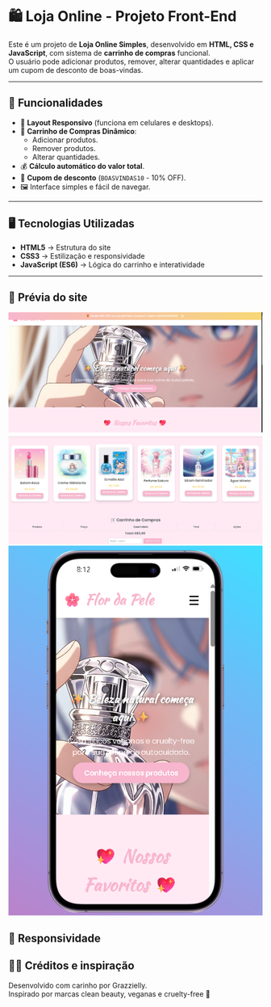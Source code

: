 # 🛍️ Loja Online - Projeto Front-End

Este é um projeto de **Loja Online Simples**, desenvolvido em **HTML, CSS e JavaScript**, com sistema de **carrinho de compras** funcional.  
O usuário pode adicionar produtos, remover, alterar quantidades e aplicar um cupom de desconto de boas-vindas.

---

## 🚀 Funcionalidades

- 📱 **Layout Responsivo** (funciona em celulares e desktops).  
- 🛒 **Carrinho de Compras Dinâmico**:
  - Adicionar produtos.
  - Remover produtos.
  - Alterar quantidades.
- 💰 **Cálculo automático do valor total**.  
- 🎁 **Cupom de desconto** (`BOASVINDAS10` - 10% OFF).  
- 🖼️ Interface simples e fácil de navegar.  


---

## 🖥️ Tecnologias Utilizadas

- **HTML5** → Estrutura do site  
- **CSS3** → Estilização e responsividade  
- **JavaScript (ES6)** → Lógica do carrinho e interatividade  

---
## 📸 Prévia do site
![Prévia do site](assets/img1.png)
![Prévia do site](assets/img2.png)
![Prévia do site](assets/img-celular.png)

## 📱 Responsividade


## 🧚‍♀️ Créditos e inspiração
Desenvolvido com carinho por Grazzielly.  
Inspirado por marcas clean beauty, veganas e cruelty-free 🌱